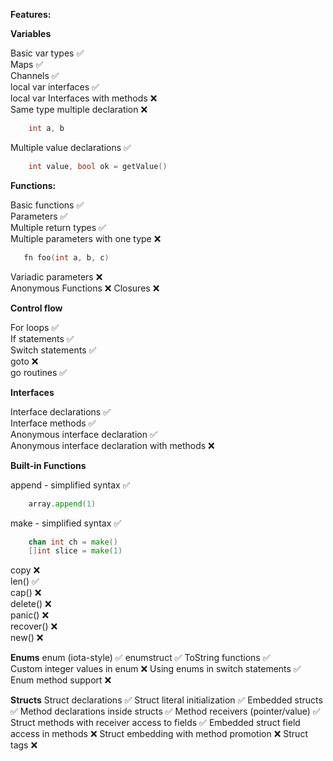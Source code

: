 **Features:**

**Variables**

  Basic var types ✅  
  Maps ✅  
  Channels ✅  
  local var interfaces ✅  
  local var Interfaces with methods ❌  
  Same type multiple declaration ❌  
  ```go
      int a, b
  ```
  Multiple value declarations ✅  
  ```go
      int value, bool ok = getValue()
  ```

**Functions:**

  Basic functions ✅   
  Parameters ✅  
  Multiple return types ✅  
  Multiple parameters with one type ❌  
  ```go
     fn foo(int a, b, c)
  ```
  Variadic parameters ❌  
  Anonymous Functions ❌
  Closures ❌ 

**Control flow**

  For loops ✅  
  If statements ✅  
  Switch statements ✅  
  goto ❌  
  go routines ✅

**Interfaces**

  Interface declarations ✅  
  Interface methods ✅  
  Anonymous interface declaration ✅  
  Anonymous interface declaration with methods ❌  

**Built-in Functions**

append - simplified syntax ✅  
```go
    array.append(1)
```
make - simplified syntax ✅  
```go
    chan int ch = make()
    []int slice = make(1)
```
copy ❌  
len() ✅  
cap() ❌  
delete() ❌  
panic() ❌  
recover() ❌  
new() ❌  

**Enums**
enum (iota-style) ✅
enumstruct ✅
ToString functions ✅  
Custom integer values in enum ❌
Using enums in switch statements ✅
Enum method support ❌

**Structs** 
Struct declarations ✅
Struct literal initialization ✅
Embedded structs ✅
Method declarations inside structs ✅
Method receivers (pointer/value) ✅
Struct methods with receiver access to fields ✅
Embedded struct field access in methods ❌
Struct embedding with method promotion ❌
Struct tags ❌
